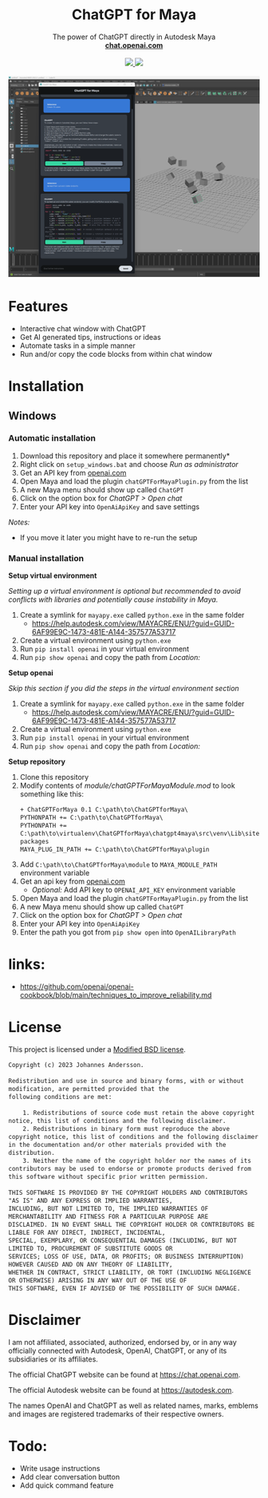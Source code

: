 <p align="center">
    <h1 align="center">
        <b>ChatGPT for Maya</b>
    </h1>
    <p align="center">
    The power of ChatGPT directly in Autodesk Maya
    <br />
    <a href="https://chat.openai.com"><strong>chat.openai.com</strong></a>
    <br />
    <br />
    <a href="https://img.shields.io/eclipse-marketplace/l/https://spdx.org/licenses/BSD-3-Clause.html">
    <img src="https://img.shields.io/static/v1?label=Licence&message=BSD-3&color=000" />
    </a>
    <img src="https://img.shields.io/static/v1?label=Stage&message=Beta&color=2BB4AB" />
    <br />
    <br />
    <img src="https://github.com/thejoltjoker/ChatGPTforMaya/blob/master/chatgpt4maya/src/img/screenshot_01.png" alt=Screenshot">
  </p>
</p>

# Features

- Interactive chat window with ChatGPT
- Get AI generated tips, instructions or ideas
- Automate tasks in a simple manner
- Run and/or copy the code blocks from within chat window

# Installation

## Windows

### Automatic installation

1. Download this repository and place it somewhere permanently*
2. Right click on `setup_windows.bat` and choose _Run as administrator_
3. Get an API key from [openai.com](https://platform.openai.com/account/api-keys)
4. Open Maya and load the plugin `chatGPTForMayaPlugin.py` from the list
5. A new Maya menu should show up called `ChatGPT`
6. Click on the option box for _ChatGPT > Open chat_
7. Enter your API key into `OpenAiApiKey` and save settings

_Notes:_

- If you move it later you might have to re-run the setup

### Manual installation

**Setup virtual environment**

_Setting up a virtual environment is optional but recommended to avoid conflicts with libraries and potentially cause
instability in Maya._

1. Create a symlink for `mayapy.exe` called `python.exe` in the same folder
    - https://help.autodesk.com/view/MAYACRE/ENU/?guid=GUID-6AF99E9C-1473-481E-A144-357577A53717
2. Create a virtual environment using `python.exe`
3. Run `pip install openai` in your virtual environment
4. Run `pip show openai` and copy the path from _Location:_

**Setup openai**

_Skip this section if you did the steps in the virtual environment section_

1. Create a symlink for `mayapy.exe` called `python.exe` in the same folder
    - https://help.autodesk.com/view/MAYACRE/ENU/?guid=GUID-6AF99E9C-1473-481E-A144-357577A53717
2. Create a virtual environment using `python.exe`
3. Run `pip install openai` in your virtual environment
4. Run `pip show openai` and copy the path from _Location:_

**Setup repository**

1. Clone this repository
2. Modify contents of _module/chatGPTForMayaModule.mod_ to look something like this:
    ```
   + ChatGPTForMaya 0.1 C:\path\to\ChatGPTforMaya\
   PYTHONPATH += C:\path\to\ChatGPTforMaya\
   PYTHONPATH += C:\path\to\virtualenv\ChatGPTforMaya\chatgpt4maya\src\venv\Lib\site-packages
   MAYA_PLUG_IN_PATH += C:\path\to\ChatGPTforMaya\plugin
   ```
3. Add `C:\path\to\ChatGPTforMaya\module` to `MAYA_MODULE_PATH` environment variable
4. Get an api key from [openai.com](https://platform.openai.com/account/api-keys)
    - _Optional:_ Add API key to `OPENAI_API_KEY` environment variable
6. Open Maya and load the plugin `chatGPTForMayaPlugin.py` from the list
7. A new Maya menu should show up called `ChatGPT`
8. Click on the option box for _ChatGPT > Open chat_
9. Enter your API key into `OpenAiApiKey`
10. Enter the path you got from `pip show open` into `OpenAILibraryPath`

# links:

- https://github.com/openai/openai-cookbook/blob/main/techniques_to_improve_reliability.md

# License

This project is licensed under a [Modified BSD license](https://spdx.org/licenses/BSD-3-Clause.html).

```
Copyright (c) 2023 Johannes Andersson.

Redistribution and use in source and binary forms, with or without modification, are permitted provided that the
following conditions are met:

    1. Redistributions of source code must retain the above copyright notice, this list of conditions and the following disclaimer.
    2. Redistributions in binary form must reproduce the above copyright notice, this list of conditions and the following disclaimer in the documentation and/or other materials provided with the distribution.
    3. Neither the name of the copyright holder nor the names of its contributors may be used to endorse or promote products derived from this software without specific prior written permission.

THIS SOFTWARE IS PROVIDED BY THE COPYRIGHT HOLDERS AND CONTRIBUTORS "AS IS" AND ANY EXPRESS OR IMPLIED WARRANTIES,
INCLUDING, BUT NOT LIMITED TO, THE IMPLIED WARRANTIES OF MERCHANTABILITY AND FITNESS FOR A PARTICULAR PURPOSE ARE
DISCLAIMED. IN NO EVENT SHALL THE COPYRIGHT HOLDER OR CONTRIBUTORS BE LIABLE FOR ANY DIRECT, INDIRECT, INCIDENTAL,
SPECIAL, EXEMPLARY, OR CONSEQUENTIAL DAMAGES (INCLUDING, BUT NOT LIMITED TO, PROCUREMENT OF SUBSTITUTE GOODS OR
SERVICES; LOSS OF USE, DATA, OR PROFITS; OR BUSINESS INTERRUPTION) HOWEVER CAUSED AND ON ANY THEORY OF LIABILITY,
WHETHER IN CONTRACT, STRICT LIABILITY, OR TORT (INCLUDING NEGLIGENCE OR OTHERWISE) ARISING IN ANY WAY OUT OF THE USE OF
THIS SOFTWARE, EVEN IF ADVISED OF THE POSSIBILITY OF SUCH DAMAGE.
```

# Disclaimer

I am not affiliated, associated, authorized, endorsed by, or in any way officially connected with Autodesk, OpenAI,
ChatGPT, or any of its subsidiaries or its affiliates.

The official ChatGPT website can be found at https://chat.openai.com.

The official Autodesk website can be found at https://autodesk.com.

The names OpenAI and ChatGPT as well as related names, marks, emblems and images are registered trademarks of their
respective owners.

# Todo:

- Write usage instructions
- Add clear conversation button
- Add quick command feature